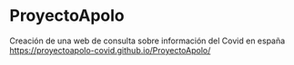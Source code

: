 # ProyectoApolo
Creación de una web de consulta sobre información del Covid en españa
https://proyectoapolo-covid.github.io/ProyectoApolo/
